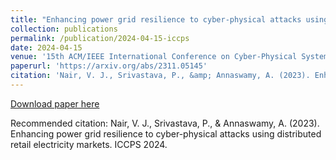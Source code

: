 ```yaml
---
title: "Enhancing power grid resilience to cyber-physical attacks using distributed retail electricity markets"
collection: publications
permalink: /publication/2024-04-15-iccps
date: 2024-04-15
venue: '15th ACM/IEEE International Conference on Cyber-Physical Systems (ICCPS)'
paperurl: 'https://arxiv.org/abs/2311.05145'
citation: 'Nair, V. J., Srivastava, P., &amp; Annaswamy, A. (2023). Enhancing power grid resilience to cyber-physical attacks using distributed retail electricity markets. ICCPS 2024.'
---
```


<a href='https://arxiv.org/abs/2311.05145'>Download paper here</a>

Recommended citation: Nair, V. J., Srivastava, P., & Annaswamy, A. (2023). Enhancing power grid resilience to cyber-physical attacks using distributed retail electricity markets. ICCPS 2024.